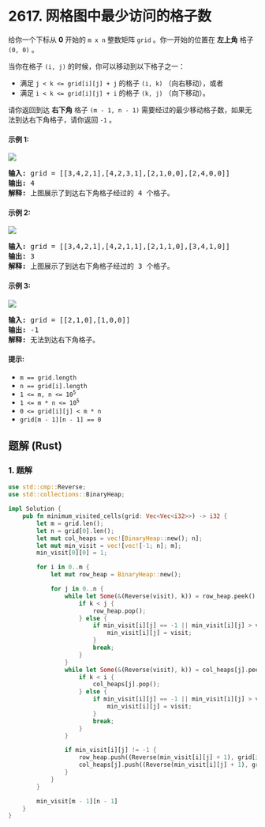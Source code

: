 # 2617. 网格图中最少访问的格子数
给你一个下标从 **0** 开始的 `m x n` 整数矩阵 `grid` 。你一开始的位置在 **左上角** 格子 `(0, 0)` 。

当你在格子 `(i, j)` 的时候，你可以移动到以下格子之一：
* 满足 `j < k <= grid[i][j] + j` 的格子 `(i, k)` （向右移动），或者
* 满足 `i < k <= grid[i][j] + i` 的格子 `(k, j)` （向下移动）。

请你返回到达 **右下角** 格子 `(m - 1, n - 1)` 需要经过的最少移动格子数，如果无法到达右下角格子，请你返回 `-1` 。

#### 示例 1:
![](https://assets.leetcode.com/uploads/2023/01/25/ex1.png)
<pre>
<strong>输入:</strong> grid = [[3,4,2,1],[4,2,3,1],[2,1,0,0],[2,4,0,0]]
<strong>输出:</strong> 4
<strong>解释:</strong> 上图展示了到达右下角格子经过的 4 个格子。
</pre>

#### 示例 2:
![](https://assets.leetcode.com/uploads/2023/01/25/ex2.png)
<pre>
<strong>输入:</strong> grid = [[3,4,2,1],[4,2,1,1],[2,1,1,0],[3,4,1,0]]
<strong>输出:</strong> 3
<strong>解释:</strong> 上图展示了到达右下角格子经过的 3 个格子。
</pre>

#### 示例 3:
![](https://assets.leetcode.com/uploads/2023/01/26/ex3.png)
<pre>
<strong>输入:</strong> grid = [[2,1,0],[1,0,0]]
<strong>输出:</strong> -1
<strong>解释:</strong> 无法到达右下角格子。
</pre>

#### 提示:
* `m == grid.length`
* `n == grid[i].length`
* <code>1 <= m, n <= 10<sup>5</sup></code>
* <code>1 <= m * n <= 10<sup>5</sup></code>
* `0 <= grid[i][j] < m * n`
* `grid[m - 1][n - 1] == 0`

## 题解 (Rust)

### 1. 题解
```Rust
use std::cmp::Reverse;
use std::collections::BinaryHeap;

impl Solution {
    pub fn minimum_visited_cells(grid: Vec<Vec<i32>>) -> i32 {
        let m = grid.len();
        let n = grid[0].len();
        let mut col_heaps = vec![BinaryHeap::new(); n];
        let mut min_visit = vec![vec![-1; n]; m];
        min_visit[0][0] = 1;

        for i in 0..m {
            let mut row_heap = BinaryHeap::new();

            for j in 0..n {
                while let Some(&(Reverse(visit), k)) = row_heap.peek() {
                    if k < j {
                        row_heap.pop();
                    } else {
                        if min_visit[i][j] == -1 || min_visit[i][j] > visit {
                            min_visit[i][j] = visit;
                        }
                        break;
                    }
                }
                while let Some(&(Reverse(visit), k)) = col_heaps[j].peek() {
                    if k < i {
                        col_heaps[j].pop();
                    } else {
                        if min_visit[i][j] == -1 || min_visit[i][j] > visit {
                            min_visit[i][j] = visit;
                        }
                        break;
                    }
                }

                if min_visit[i][j] != -1 {
                    row_heap.push((Reverse(min_visit[i][j] + 1), grid[i][j] as usize + j));
                    col_heaps[j].push((Reverse(min_visit[i][j] + 1), grid[i][j] as usize + i));
                }
            }
        }

        min_visit[m - 1][n - 1]
    }
}
```

